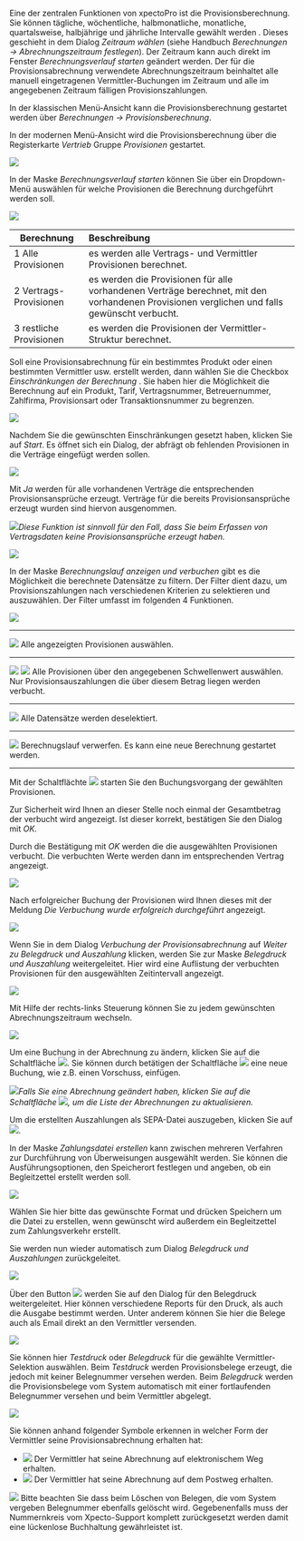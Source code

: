 Eine der zentralen Funktionen von xpectoPro ist die Provisionsberechnung. 
Sie können tägliche, wöchentliche, halbmonatliche, monatliche, quartalsweise, halbjährige und jährliche Intervalle gewählt werden . Dieses geschieht in dem Dialog *Zeitraum wählen* (siehe Handbuch *Berechnungen → Abrechnungszeitraum festlegen*). Der Zeitraum kann auch direkt im Fenster *Berechnungsverlauf starten* geändert werden.
Der für die Provisionsabrechnung verwendete Abrechnungszeitraum beinhaltet alle manuell eingetragenen Vermittler-Buchungen im Zeitraum und alle im angegebenen Zeitraum fälligen Provisionszahlungen. 

In der klassischen Menü-Ansicht kann die Provisionsberechnung gestartet werden über *Berechnungen → Provisionsberechnung*.

In der modernen Menü-Ansicht wird die Provisionsberechnung über die Registerkarte *Vertrieb* Gruppe *Provisionen* gestartet.

![](http://xpecto.github.io/docs/img/img_1461751530160.png)

In der Maske *Berechnungsverlauf starten* können Sie über ein Dropdown-Menü auswählen für welche Provisionen die Berechnung durchgeführt werden soll.

![](http://xpecto.github.io/docs/xpecto/Berechnungen/Provisionsberechnung/Berechnungslauf_starten.png)


|  Berechnung           |    Beschreibung     |  
| ------------- |:-------------| 
| 1 Alle Provisionen      | es werden alle Vertrags- und Vermittler Provisionen berechnet.| 
| 2 Vertrags-Provisionen    | es werden die Provisionen für alle vorhandenen Verträge berechnet, mit den vorhandenen Provisionen verglichen und falls gewünscht verbucht.| 
| 3 restliche Provisionen    | es werden die Provisionen der Vermittler-Struktur berechnet. | 

Soll eine Provisionsabrechnung für ein bestimmtes Produkt oder einen bestimmten Vermittler usw. erstellt werden, dann wählen Sie die Checkbox *Einschränkungen der Berechnung* . 
Sie haben hier die Möglichkeit die Berechnung auf ein Produkt, Tarif, Vertragsnummer, Betreuernummer, Zahlfirma, Provisionsart oder Transaktionsnummer zu begrenzen.

![](http://xpecto.github.io/docs/xpecto/Berechnungen/Provisionsberechnung/Einschraenkung_der_Berechnung.png)

Nachdem Sie die gewünschten Einschränkungen gesetzt haben, klicken Sie auf *Start*.
Es öffnet sich ein Dialog, der abfrägt ob fehlenden Provisionen in die Verträge eingefügt werden sollen. 

![](http://xpecto.github.io/docs/xpecto/Berechnungen/Provisionsberechnung/Provisionen_einfuegen.png) 

Mit *Ja* werden für alle vorhandenen Verträge die entsprechenden Provisionsansprüche erzeugt. Verträge für die bereits Provisionsansprüche erzeugt wurden sind hiervon ausgenommen.

![](http://xpecto.github.io/docs/xpecto/Grafiken/gr_gluehbirne.jpg)*Diese Funktion ist sinnvoll für den Fall, dass Sie beim Erfassen von Vertragsdaten keine Provisionsansprüche erzeugt haben.*

![](http://xpecto.github.io/docs/xpecto/Berechnungen/Provisionsberechnung/Berechnungsverlauf_anzeigen.png)

In der Maske *Berechnungslauf anzeigen und verbuchen* gibt es die Möglichkeit die berechnete Datensätze zu filtern. Der Filter dient  dazu, um Provisionszahlungen nach verschiedenen Kriterien zu selektieren und auszuwählen. Der Filter umfasst im folgenden 4 Funktionen.

![](http://xpecto.github.io/docs/xpecto/Berechnungen/Provisionsberechnung/Berechnungslauf_anzeigen_Filter.png)


----------


  ![](http://xpecto.github.io/docs/img/img_1440753874370.png) Alle angezeigten Provisionen auswählen.

----------

![](http://xpecto.github.io/docs/img/img_1440753891145.png)   ![](http://xpecto.github.io/docs/img/img_1440753923716.png) Alle Provisionen über den angegebenen Schwellenwert auswählen. Nur Provisionsauszahlungen die über diesem Betrag liegen werden verbucht.

----------


![](http://xpecto.github.io/docs/img/img_1440753950213.png) Alle Datensätze werden deselektiert. 


----------


![](http://xpecto.github.io/docs/img/img_1440753976766.png) Berechnugslauf verwerfen. Es kann eine neue Berechnung gestartet werden.


----------


Mit der Schaltflächte  ![](http://xpecto.github.io/docs/img/img_1432632280997.png) starten Sie den Buchungsvorgang der gewählten Provisionen.

Zur Sicherheit wird Ihnen an dieser Stelle noch einmal der Gesamtbetrag der verbucht wird angezeigt. Ist dieser korrekt, bestätigen Sie den Dialog mit *OK*.

Durch die Bestätigung mit *OK* werden die die ausgewählten Provisionen verbucht. Die verbuchten Werte werden dann im entsprechenden Vertrag angezeigt. 

![](http://xpecto.github.io/docs/xpecto/Berechnungen/Provisionsberechnung/Provisionen_verbuchen.png)

Nach erfolgreicher Buchung der Provisionen wird Ihnen dieses mit der Meldung *Die Verbuchung wurde erfolgreich durchgeführt* angezeigt.

![](http://xpecto.github.io/docs/xpecto/Berechnungen/Provisionsberechnung/Belegdruck_und_weiter.png)

Wenn Sie in dem Dialog *Verbuchung der Provisionsabrechnung* auf *Weiter zu Belegdruck und Auszahlung* klicken, werden Sie zur Maske *Belegdruck und Auszahlung* weitergeleitet. Hier wird eine Auflistung der verbuchten Provisionen für den ausgewählten Zeitintervall angezeigt.

![](http://xpecto.github.io/docs/xpecto/Berechnungen/Provisionsberechnung/Belegdruck_und_Auszahlung.png)

Mit Hilfe der rechts-links Steuerung können Sie zu jedem gewünschten Abrechnungszeitraum wechseln.

![](http://xpecto.github.io/docs/img/img_1461757224272.png)

Um eine Buchung in der Abrechnung zu ändern, klicken Sie auf die Schaltfläche ![](http://xpecto.github.io/docs/img/img_1441095989354.png).  Sie können durch betätigen der Schaltfläche ![](http://xpecto.github.io/docs/img/img_1441100101421.png) eine neue Buchung, wie z.B. einen Vorschuss, einfügen.

![](http://xpecto.github.io/docs/xpecto/Grafiken/gr_gluehbirne.jpg)*Falls Sie eine Abrechnung geändert haben, klicken Sie auf die Schaltfläche ![](http://xpecto.github.io/docs/img/img_1441108231660.png), um die Liste der Abrechnungen zu aktualisieren.*

Um die erstellten Auszahlungen als SEPA-Datei auszugeben, klicken Sie auf ![](http://xpecto.github.io/docs/img/img_1440751324468.png). 

In der Maske *Zahlungsdatei erstellen* kann zwischen mehreren Verfahren zur Durchführung von Überweisungen ausgewählt werden. Sie können die Ausführungsoptionen, den Speicherort festlegen und angeben, ob ein Begleitzettel erstellt werden soll.

![](http://xpecto.github.io/docs/xpecto/Berechnungen/Provisionsberechnung/Zahldatei_erstellen.png)

Wählen Sie hier bitte das gewünschte Format und drücken Speichern um die Datei zu erstellen, wenn gewünscht wird außerdem ein Begleitzettel zum Zahlungsverkehr  erstellt.

Sie werden nun wieder automatisch zum Dialog *Belegdruck und Auszahlungen* zurückgeleitet.

![](http://xpecto.github.io/docs/xpecto/Berechnungen/Provisionsberechnung/Belegdruck_und_Auszahlung.png)


Über den Button ![](http://xpecto.github.io/docs/img/img_1440751272141.png) werden Sie auf den Dialog für den Belegdruck weitergeleitet. Hier können verschiedene Reports für den Druck, als auch die Ausgabe bestimmt werden. Unter anderem können Sie hier die Belege auch als Email direkt an den Vermittler versenden.

![](http://xpecto.github.io/docs/xpecto/Berechnungen/Provisionsberechnung/Abrechnung_drucken_Druck.png)

Sie können hier *Testdruck* oder *Belegdruck* für die gewählte Vermittler-Selektion auswählen. Beim *Testdruck* werden Provisionsbelege erzeugt, die jedoch mit keiner Belegnummer versehen werden. Beim *Belegdruck* werden die Provisionsbelege vom System automatisch mit einer fortlaufenden Belegnummer versehen und beim Vermittler abgelegt.

![](http://xpecto.github.io/docs/xpecto/Berechnungen/Provisionsberechnung/Belegdruck_und_Auszahlung_Webportal.png)

Sie können anhand folgender Symbole erkennen in welcher Form der Vermittler seine Provisionsabrechnung erhalten hat:

 - ![](http://xpecto.github.io/docs/xpecto/Berechnungen/Provisionsberechnung/Abrechnung_Mail.png) Der Vermittler hat seine Abrechnung auf elektronischem Weg erhalten.
 - ![](http://xpecto.github.io/docs/xpecto/Berechnungen/Provisionsberechnung/Abrechnung_Schriftform.png) Der Vermittler hat seine Abrechnung auf dem Postweg erhalten.


![](http://xpecto.github.io/docs/xpecto/Grafiken/gr_gluehbirne.jpg) Bitte beachten Sie dass beim Löschen von Belegen, die vom System vergeben Belegnummer ebenfalls gelöscht wird. Gegebenenfalls muss der Nummernkreis vom Xpecto-Support komplett zurückgesetzt werden damit eine lückenlose Buchhaltung gewährleistet ist.
